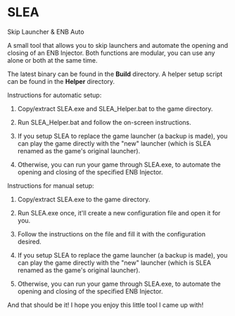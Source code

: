 # SLEA
Skip Launcher &amp; ENB Auto

A small tool that allows you to skip launchers and automate the opening and closing of an ENB Injector.
Both functions are modular, you can use any alone or both at the same time.

The latest binary can be found in the __Build__ directory.
A helper setup script can be found in the __Helper__ directory.

Instructions for automatic setup:

1.	Copy/extract SLEA.exe and SLEA_Helper.bat to the game directory.

2.	Run SLEA_Helper.bat and follow the on-screen instructions.

3.	If you setup SLEA to replace the game launcher (a backup is made), you can play the game directly with the "new" launcher (which is SLEA renamed as the game's original launcher).

4.	Otherwise, you can run your game through SLEA.exe, to automate the opening and closing of the specified ENB Injector.


Instructions for manual setup:

1.	Copy/extract SLEA.exe to the game directory.

2.	Run SLEA.exe once, it'll create a new configuration file and open it for you.

3.	Follow the instructions on the file and fill it with the configuration desired.

4.	If you setup SLEA to replace the game launcher (a backup is made), you can play the game directly with the "new" launcher (which is SLEA renamed as the game's original launcher).

5.	Otherwise, you can run your game through SLEA.exe, to automate the opening and closing of the specified ENB Injector.

And that should be it!
I hope you enjoy this little tool I came up with!